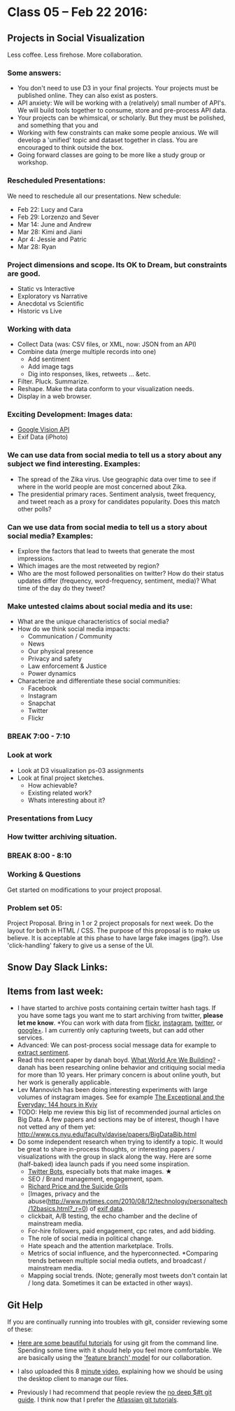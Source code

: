 # Class 05 –  Feb 22  2016:

## Projects in Social Visualization
Less coffee. Less firehose. More collaboration.

### Some answers:
* You don't need to use D3 in your final projects.  Your projects must be published online.  They can also exist as posters.
* API anxiety: We will be working with a (relatively) small number of API's. We will build tools together to consume, store and pre-process API data.
* Your projects can be whimsical, or scholarly. But they must be polished, and something that you and
* Working with few constraints can make some people anxious. We will develop a 'unified' topic and dataset together in class. You are encouraged to think outside the box.
* Going forward classes are going to be more like a study group or workshop.

### Rescheduled Presentations:
We need to reschedule all our presentations. New schedule:
* Feb 22: Lucy and Cara
* Feb 29: Lorzenzo and Sever
* Mar 14: June and Andrew
* Mar 28: Kimi and Jiani
* Apr  4: Jessie and Patric
* Mar 28: Ryan

### Project dimensions and scope. Its OK to Dream, but constraints are good.
* Static vs Interactive
* Exploratory vs Narrative
* Anecdotal vs Scientific
* Historic vs Live

### Working with data
* Collect Data (was: CSV files, or XML, now: JSON from an API)
* Combine data (merge multiple records into one)
    * Add sentiment
    * Add image tags
    * Dig into responses, likes, retweets … &etc.
* Filter. Pluck. Summarize.
* Reshape. Make the data conform to your visualization needs.
* Display in a web browser.

### Exciting Development: Images data:
* [Google Vision API](https://cloud.google.com/vision/)
* Exif Data (iPhoto)

###  We can use data from social media to tell us a story about any subject we find interesting. Examples:
* The spread of the Zika virus. Use geographic data over time to see if where in the world people are most concerned about Zika.
*  The presidential primary races.  Sentiment analysis, tweet frequency, and tweet reach as a proxy for candidates popularity. Does this match other polls?

### Can we use data from social media to tell us a story about social media? Examples:
* Explore the factors that lead to tweets that generate the most impressions.
* Which images are the most retweeted by region?
* Who are the most followed personalities on twitter? How do their status updates differ (frequency, word-frequency, sentiment, media)?  What time of the day do they tweet?

### Make untested claims about social media and its use:
* What are the unique characteristics of social media?
* How do we think social media impacts:
    * Communication / Community
    * News
    * Our physical presence
    * Privacy and safety
    * Law enforcement & Justice
    * Power dynamics
* Characterize and differentiate these social communities:
    * Facebook
    * Instagram
    * Snapchat
    * Twitter
    * Flickr

### BREAK  7:00 - 7:10

### Look at work
* Look at D3 visualization ps-03 assignments
* Look at final project sketches.
    * How achievable?
    * Existing related work?
    * Whats interesting about it?

### Presentations from Lucy

### How twitter archiving situation.

### BREAK  8:00 - 8:10

### Working & Questions
Get started on modifications to your project proposal.

### Problem set 05:
Project Proposal. Bring in 1 or 2 project proposals for next week.  Do the layout for both in HTML / CSS. The purpose of this proposal is to make us believe. It is acceptable at this phase to have large fake images (jpg?). Use 'click-handling' fakery to give us a sense of the UI.


## Snow Day Slack Links:

## Items from last week:
* I have started to archive posts containing certain twitter hash tags. If you have some tags you want me to start archiving from twitter, **please let me know**.
*You can work with data from [flickr](https://www.flickr.com/services/developer/api/), [instagram](https://www.instagram.com/developer/), [twitter](https://dev.twitter.com/overview/documentation), or [google+](https://developers.google.com/+/web/api/rest/latest/). I am currently only capturing tweets, but can add other services.
* Advanced: We can post-process social message data for example to [extract sentiment](http://text-processing.com/demo/sentiment/).
* Read this recent paper by danah boyd. [What World Are We Building?](http://www.danah.org/papers/talks/2015/ParkerLecture.html) - danah has been researching online behavior and critiquing social media for more than 10 years. Her primary concern is about online youth, but her work is generally applicable.
* Lev Mannovich has been doing interesting experiments with large volumes of instagram images. See for example [The Exceptional and the Everyday: 144 hours in Kyiv](http://manovich.net/index.php/projects/hours-in-kiev-copy)
* TODO: Help me review this big list of recommended journal articles on Big Data. A few papers and sections may be of interest, though I have not vetted any of them yet: http://www.cs.nyu.edu/faculty/davise/papers/BigDataBib.html
* Do some independent research when trying to identify a topic. It would be great to share in-process thoughts, or interesting papers / visualizations with the group in slack along the way. Here are some (half-baked) idea launch pads if you need some inspiration.
    * [Twitter Bots](http://qz.com/279139/the-17-best-bots-on-twitter/), especially bots that make images. ★
    * SEO / Brand management, engagement, spam.
    * [Richard Price and the Suicide Grils](http://www.theguardian.com/artanddesign/2015/may/27/suicide-girls-richard-prince-copying-instagram)
    * [Images, privacy and the abuse(http://www.nytimes.com/2010/08/12/technology/personaltech/12basics.html?_r=0) of [exif data](https://en.wikipedia.org/wiki/Exchangeable_image_file_format).
    * clickbait, A/B testing, the echo chamber and the decline of mainstream media.
    * For-hire followers, paid engagement, cpc rates, and add bidding.
    * The role of social media in political change.
    * Hate speach and the attention marketplace. Trolls.
    * Metrics of social influence, and the hyperconnected.
    *Comparing trends between multiple social media outlets, and broadcast / mainstream media.
    * Mapping social trends. (Note; generally most tweets don't contain lat / long data. Sometimes it can be extacted in other ways).



## Git Help
If you are continually running into troubles with git, consider reviewing some of these:

* [Here are some beautiful tutorials](https://www.atlassian.com/git/tutorials/undoing-changes/) for using git from the command line.  Spending some time with it should help you feel more comfortable. We are basically using the ['feature branch' model](https://www.atlassian.com/git/tutorials/comparing-workflows/feature-branch-workflow/) for our collaboration.

* I also uploaded this 8 [minute video](https://dl.dropboxusercontent.com/u/73403/githubdesktop.mp4), explaining how we should be using the desktop client to manage our files.

* Previously I had recommend that people review the [no deep $#t git guide](http://rogerdudler.github.io/git-guide/).  I think now that I prefer the [Atlassian git tutorials](https://www.atlassian.com/git/tutorials/).










